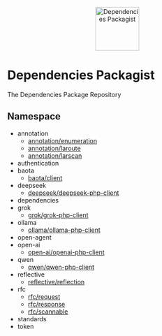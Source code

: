 <p align="center">
    <a href="https://github.com/dependencies-packagist">
        <img alt="Dependencies Packagist" width="100" src="https://avatars.githubusercontent.com/u/188601070?s=200&v=4">
    </a>
</p>

# Dependencies Packagist

The Dependencies Package Repository

## Namespace

- annotation
    - [annotation/enumeration](https://packagist.org/packages/annotation/enumeration)
    - [annotation/laroute](https://packagist.org/packages/annotation/laroute)
    - [annotation/larscan](https://packagist.org/packages/annotation/larscan)
- authentication
- baota
    - [baota/client](https://packagist.org/packages/baota/client)
- deepseek
    - [deepseek/deepseek-php-client](https://packagist.org/packages/deepseek/deepseek-php-client)
- dependencies
- grok
    - [grok/grok-php-client](https://packagist.org/packages/grok/grok-php-client)
- ollama
    - [ollama/ollama-php-client](https://packagist.org/packages/ollama/ollama-php-client)
- open-agent
- open-ai
    - [open-ai/openai-php-client](https://packagist.org/packages/open-ai/openai-php-client)
- qwen
    - [qwen/qwen-php-client](https://packagist.org/packages/qwen/qwen-php-client)
- reflective
    - [reflective/reflection](https://packagist.org/packages/reflective/reflection)
- rfc
    - [rfc/request](https://packagist.org/packages/rfc/request)
    - [rfc/response](https://packagist.org/packages/rfc/response)
    - [rfc/scannable](https://packagist.org/packages/rfc/scannable)
- standards
- token
